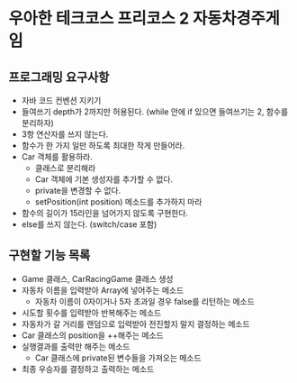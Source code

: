 # 우아한 테크코스 프리코스 2 자동차경주게임

## 프로그래밍 요구사항

- 자바 코드 컨벤션 지키기
- 들여쓰기 depth가 2까지만 허용된다. (while 안에 if 있으면 들여쓰기는 2, 함수를 분리하자)
- 3항 연산자를 쓰지 않는다.
- 함수가 한 가지 일만 하도록 최대한 작게 만들어라.
- Car 객체를 활용하라.
  - 클래스로 분리해라
  - Car 객체에 기본 생성자를 추가할 수 없다.
  - private을 변경할 수 없다.
  - setPosition(int position) 메소드를 추가하지 마라
- 함수의 길이가 15라인을 넘어가지 않도록 구현한다.
- else를 쓰지 않는다. (switch/case 포함)

## 구현할 기능 목록

- Game 클래스,  CarRacingGame 클래스 생성
- 자동차 이름을 입력받아 Array에 넣어주는 메소드
    - 자동차 이름이 0자이거나 5자 초과일 경우 false를 리턴하는 메소드
- 시도할 횟수를 입력받아 반복해주는 메소드
- 자동차가 갈 거리를 랜덤으로 입력받아 전진할지 말지 결정하는 메소드
- Car 클래스의 position을 ++해주는 메소드
- 실행결과를 출력만 해주는 메소드
    - Car 클래스에 private된 변수들을 가져오는 메소드
- 최종 우승자를 결정하고 출력하는 메소드